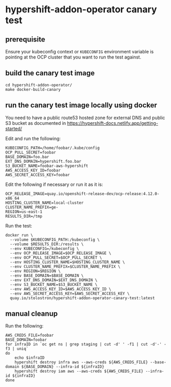 # hypershift-addon-operator canary test

## prerequisite

Ensure your kubeconfig context or `KUBECONFIG` environment variable is pointing at the OCP cluster that you want to run the test against.

## build the canary test image

```
cd hypershift-addon-operator/
make docker-build-canary 
```

## run the canary test image locally using docker
You need to have a public route53 hosted zone for external DNS and public S3 bucket as documented in https://hypershift-docs.netlify.app/getting-started/

Edit and run the following:

```
KUBECONFIG_PATH=/home/foobar/.kube/config
OCP_PULL_SECRET=foobar
BASE_DOMAIN=foo.bar
EXT_DNS_DOMAIN=hypershift.foo.bar
S3_BUCKET_NAME=foobar-aws-hypershift
AWS_ACCESS_KEY_ID=foobar
AWS_SECRET_ACCESS_KEY=foobar
```

Edit the following if necessary or run it as it is:

```
OCP_RELEASE_IMAGE=quay.io/openshift-release-dev/ocp-release:4.12.0-x86_64
HOSTING_CLUSTER_NAME=local-cluster
CLUSTER_NAME_PREFIX=ge-
REGION=us-east-1
RESULTS_DIR=/tmp
```

Run the test:

```
docker run \
  --volume $KUBECONFIG_PATH:/kubeconfig \
  --volume $RESULTS_DIR:/results \
  --env KUBECONFIG=/kubeconfig \
  --env OCP_RELEASE_IMAGE=$OCP_RELEASE_IMAGE \
  --env OCP_PULL_SECRET=$OCP_PULL_SECRET \
  --env HOSTING_CLUSTER_NAME=$HOSTING_CLUSTER_NAME \
  --env CLUSTER_NAME_PREFIX=$CLUSTER_NAME_PREFIX \
  --env REGION=$REGION \
  --env BASE_DOMAIN=$BASE_DOMAIN \
  --env EXT_DNS_DOMAIN=$EXT_DNS_DOMAIN \
  --env S3_BUCKET_NAME=$S3_BUCKET_NAME \
  --env AWS_ACCESS_KEY_ID=$AWS_ACCESS_KEY_ID \
  --env AWS_SECRET_ACCESS_KEY=$AWS_SECRET_ACCESS_KEY \
  quay.io/stolostron/hypershift-addon-operator-canary-test:latest
```

## manual cleanup

Run the following:

```
AWS_CREDS_FILE=foobar
BASE_DOMAIN=foobar
for infraID in `oc get ns | grep staging | cut -d' ' -f1 | cut -d'-' -f3 | uniq`
do
	echo $infraID
	hypershift destroy infra aws --aws-creds ${AWS_CREDS_FILE} --base-domain ${BASE_DOMAIN} --infra-id ${infraID}
	hypershift destroy iam aws --aws-creds ${AWS_CREDS_FILE} --infra-id ${infraID}
done
```

